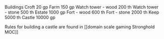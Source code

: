 Buildings
Croft 20 gp
Farm  150 gp
Watch tower - wood 200 th
Watch tower - stone 500 th
Estate 1000 gp
Fort - wood  600 th
Fort - stone 2000 th
Keep 5000 th
Castle 10000 gp

Rules for building a castle are found in [[domain scale gaming Stronghold MOC]]